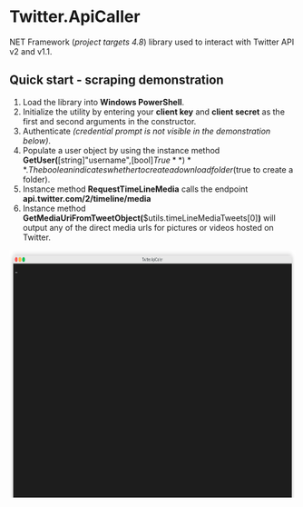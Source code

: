 # Twitter.ApiCaller  
NET Framework (*project targets 4.8*) library used to interact with Twitter API v2 and v1.1.  
  
## Quick start - scraping demonstration  
1. Load the library into **Windows PowerShell**.  
2. Initialize the utility by entering your **client key** and **client secret** as the first and second arguments in the constructor.  
3. Authenticate *(credential prompt is not visible in the demonstration below)*.  
4. Populate a user object by using the instance method **GetUser(**[string]"username",[bool]$True**)**. The boolean indicates whether to create a download folder ($true to create a folder).  
5. Instance method **RequestTimeLineMedia** calls the endpoint **api.twitter.com/2/timeline/media**  
6. Instance method **GetMediaUriFromTweetObject(**$utils.timeLineMediaTweets[0]**)** will output any of the direct media urls for pictures or videos hosted on Twitter.  
  
<img src="https://raw.githubusercontent.com/nstevens1040/Twitter.ApiCaller/master/.ignore/render1623916840633.gif" width=800 height=436>  
  

